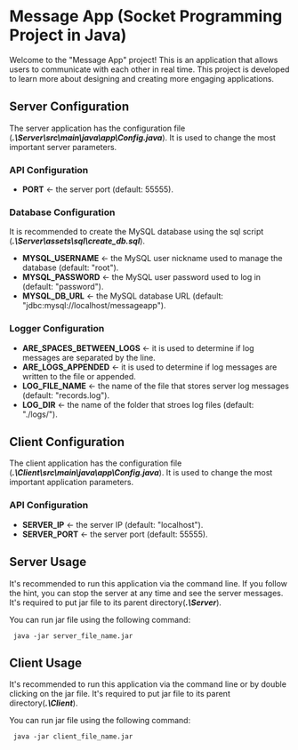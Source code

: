 # Message App (Socket Programming Project in Java)
Welcome to the "Message App" project! This is an application that allows users 
to communicate with each other in real time. This project is developed to learn 
more about designing and creating more engaging applications.

## Server Configuration
The server application has the configuration file (***.\Server\src\main\java\app\Config.java***).
It is used to change the most important server parameters.

### API Configuration
- **PORT** <- the server port (default: 55555).

### Database Configuration
It is recommended to create the MySQL database using the sql script (***.\Server\assets\sql\create_db.sql***).

- **MYSQL_USERNAME** <- the MySQL user nickname used to manage the database (default: "root").
- **MYSQL_PASSWORD** <- the MySQL user password used to log in (default: "password").
- **MYSQL_DB_URL** <- the MySQL database URL (default: "jdbc:mysql://localhost/messageapp").

### Logger Configuration
- **ARE_SPACES_BETWEEN_LOGS** <- it is used to determine if log messages are separated by the line.
- **ARE_LOGS_APPENDED** <- it is used to determine if log messages are written to the file or appended.
- **LOG_FILE_NAME** <- the name of the file that stores server log messages (default: "records.log").
- **LOG_DIR** <- the name of the folder that stroes log files (default: "./logs/").

## Client Configuration
The client application has the configuration file (***.\Client\src\main\java\app\Config.java***).
It is used to change the most important application parameters.

### API Configuration
- **SERVER_IP** <- the server IP (default: "localhost").
- **SERVER_PORT** <- the server port (default: 55555).


## Server Usage
It's recommended to run this application via the command line. If you follow the hint, you
can stop the server at any time and see the server messages. It's required to put jar file
to its parent directory(***.\Server***).

You can run jar file using the following command:
```
 java -jar server_file_name.jar
```

## Client Usage
It's recommended to run this application via the command line or by double clicking on the jar file. 
It's required to put jar file to its parent directory(***.\Client***).

You can run jar file using the following command:
```
 java -jar client_file_name.jar
```
